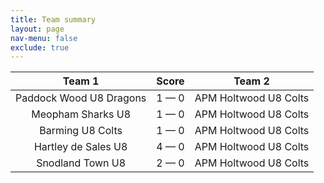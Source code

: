 ```yaml
---
title: Team summary
layout: page
nav-menu: false
exclude: true
---
```




|         Team 1          |    Score    |        Team 2         |
|:-----------------------:|:-----------:|:---------------------:|
| Paddock Wood U8 Dragons | 1 &mdash; 0 | APM Holtwood U8 Colts |
|    Meopham Sharks U8    | 1 &mdash; 0 | APM Holtwood U8 Colts |
|    Barming U8 Colts     | 1 &mdash; 0 | APM Holtwood U8 Colts |
|   Hartley de Sales U8   | 4 &mdash; 0 | APM Holtwood U8 Colts |
|    Snodland Town U8     | 2 &mdash; 0 | APM Holtwood U8 Colts |

 <br /><br /><br />